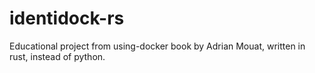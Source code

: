 # identidock-rs

Educational project from using-docker book by Adrian Mouat, written in rust, instead of python.
